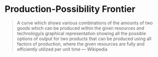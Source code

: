 # Production-Possibility Frontier

> A curve which shows various combinations of the amounts of two goods which can be produced within the given resources and technology/a graphical representation showing all the possible options of output for two products that can be produced using all factors of production, where the given resources are fully and efficiently utilized per unit time &mdash; Wikipedia

